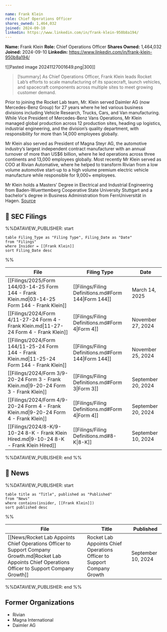 ```yaml
---

name: Frank Klein
role: Chief Operations Officer
shares_owned: 1,464,032
joined: 2024-09-10
linkedin: https://www.linkedin.com/in/frank-klein-950b8a194/
---
```


**Name:** Frank Klein
**Role:** Chief Operations Officer
**Shares Owned:** 1,464,032
**Joined:** 2024-09-10
**Linkedin:** https://www.linkedin.com/in/frank-klein-950b8a194/

![[Pasted image 20241127001649.png|300]]

>[!summary]
As Chief Operations Officer, Frank Klein leads Rocket Lab’s efforts to scale manufacturing of its spacecraft, launch vehicles, and spacecraft components across multiple sites to meet growing customer demand.
>
Prior to joining the Rocket Lab team, Mr. Klein served Daimler AG (now Mercedes-Benz Group) for 27 years where he led various business divisions including Vehicle Research, Trucks, Cars, and Van manufacturing. While Vice President of Mercedes-Benz Vans Operations, Mr Klein managed global production across 12 production sites, heading up logistics, industrial engineering, and the division’s quality department, with responsibility for more than 14,000 employees globally.
>
Mr Klein also served as President of Magna Steyr AG, the automotive industry’s largest independent contract manufacturer with an annual turnover of more than US$6 billion, where he led operations across three continents and 13,000 employees globally. Most recently Mr Klein served as COO at Rivian Automative, where he helped to transform Rivian from a low volume automotive start-up to a high volume premium electric vehicle manufacture while responsible for 9,000+ employees.
>
Mr Klein holds a Masters’ Degree in Electrical and Industrial Engineering from Baden-Wuerttemberg Cooperative State University Stuttgart and a bachelor's degree in Business Administration from FernUniversität in Hagen.
[Source](https://www.rocketlabusa.com/about/team/)

## 💼 SEC Filings
%%DATAVIEW_PUBLISHER: start
```
table Filing_Type as "Filing Type", Filing_Date as "Date"
from "Filings"
where Insider = [[Frank Klein]]
sort Filing_Date desc

```
%%

| File                                                                                          | Filing Type                                          | Date               |
| --------------------------------------------------------------------------------------------- | ---------------------------------------------------- | ------------------ |
| [[Filings/2025/Form 144/03-14-25 Form 144 - Frank Klein.md\|03-14-25 Form 144 - Frank Klein]] | [[Filings/Filing Definitions.md#Form 144\|Form 144]] | March 14, 2025     |
| [[Filings/2024/Form 4/11-27-24 Form 4 - Frank Klein.md\|11-27-24 Form 4 - Frank Klein]]       | [[Filings/Filing Definitions.md#Form 4\|Form 4]]     | November 27, 2024  |
| [[Filings/2024/Form 144/11-25-24 Form 144 - Frank Klein.md\|11-25-24 Form 144 - Frank Klein]] | [[Filings/Filing Definitions.md#Form 144\|Form 144]] | November 25, 2024  |
| [[Filings/2024/Form 3/9-20-24 Form 3 - Frank Klein.md\|9-20-24 Form 3 - Frank Klein]]         | [[Filings/Filing Definitions.md#Form 3\|Form 3]]     | September 20, 2024 |
| [[Filings/2024/Form 4/9-20-24 Form 4 - Frank Klein.md\|9-20-24 Form 4 - Frank Klein]]         | [[Filings/Filing Definitions.md#Form 4\|Form 4]]     | September 20, 2024 |
| [[Filings/2024/8-K/9-10-24 8-K - Frank Klein Hired.md\|9-10-24 8-K - Frank Klein Hired]]      | [[Filings/Filing Definitions.md#8-K\|8-K]]           | September 10, 2024 |

%%DATAVIEW_PUBLISHER: end %%
## 📰 News
%%DATAVIEW_PUBLISHER: start
```
table title as "Title", published as "Published"
from "News"
where contains(insider, [[Frank Klein]])
sort published desc
```
%%

| File                                                                                                                                                       | Title                                                                    | Published          |
| ---------------------------------------------------------------------------------------------------------------------------------------------------------- | ------------------------------------------------------------------------ | ------------------ |
| [[News/Rocket Lab Appoints Chief Operations Officer to Support Company Growth.md\|Rocket Lab Appoints Chief Operations Officer to Support Company Growth]] | Rocket Lab Appoints Chief Operations Officer to Support Company Growth   | September 10, 2024 |

%%DATAVIEW_PUBLISHER: end %%


## Former Organizations

-  Rivian
-  Magna International
-  Daimler AG